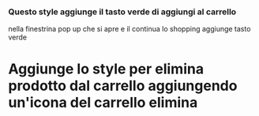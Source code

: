 ### Questo style aggiunge il tasto verde di aggiungi al carrello 
nella finestrina pop up che si apre  e il continua lo shopping aggiunge tasto verde

# Aggiunge lo style per elimina prodotto dal carrello aggiungendo un'icona del carrello elimina
